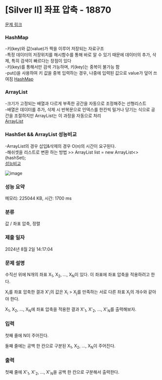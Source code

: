 # [Silver II] 좌표 압축 - 18870 

[문제 링크](https://www.acmicpc.net/problem/18870) 

### HashMap

-키(key)와 값(value)가 짝을 이루어 저장되는 자료구조 <br>
-특정 데이터의 저장위치를 해시함수를 통해 바로 알 수 있기 때문에 데이터의 추가, 삭제, 특히 검색이 빠르다는 장점이 있다 <br>
-키(key)를 통해서만 검색 가능하며, 키(key)는 중복이 불가능 함 <br>
-put()을 사용하여 키 값을 중복 입력하는 경우, 나중에 입력된 값으로 value가 덮어 쓰여짐
[ HashMap ](https://kadosholy.tistory.com/120)


### ArrayList

-크기가 고정되는 배열과 다르게 부족한 공간을 자동으로 조정해주는 선형리스트 <br>
-배열은 데이터를 추가, 삭제 시 반복문으로 인덱스를 한칸씩 밀거나 당기는 식으로 공간을 조절하지만 ArrayList는 이 과정을 자동으로 처리 <br>
[ ArrayList ](https://m.blog.naver.com/fbfbf1/222636992391)


### HashSet && ArrayList 성능비교

-ArrayList의 경우 삽입&삭제의 경우 O(n)의 시간이 요구된다. <br>
-해쉬셋을 리스트로 변환 하는 방법 >> ArrayList<object> list = new ArrayList<>(hashSet); <br>
[ 성능비교 ](https://hanul-dev.netlify.app/java/list,-set-%EC%96%B4%EB%96%A4-%EA%B2%83%EC%9D%84-%EC%93%B0%EB%8A%94-%EA%B2%83%EC%9D%B4-%EC%9C%A0%EB%A6%AC%ED%95%9C%EA%B0%80/)



![image](https://github.com/user-attachments/assets/5c7d50d2-267d-4336-a2f1-9051f6405986)


### 성능 요약

메모리: 225044 KB, 시간: 1700 ms

### 분류

값 / 좌표 압축, 정렬

### 제출 일자

2024년 8월 2일 14:17:04

### 문제 설명

<p>수직선 위에 N개의 좌표 X<sub>1</sub>, X<sub>2</sub>, ..., X<sub>N</sub>이 있다. 이 좌표에 좌표 압축을 적용하려고 한다.</p>

<p>X<sub>i</sub>를 좌표 압축한 결과 X'<sub>i</sub>의 값은 X<sub>i</sub> > X<sub>j</sub>를 만족하는 서로 다른 좌표 X<sub>j</sub>의 개수와 같아야 한다.</p>

<p>X<sub>1</sub>, X<sub>2</sub>, ..., X<sub>N</sub>에 좌표 압축을 적용한 결과 X'<sub>1</sub>, X'<sub>2</sub>, ..., X'<sub>N</sub>를 출력해보자.</p>

### 입력 

 <p>첫째 줄에 N이 주어진다.</p>

<p>둘째 줄에는 공백 한 칸으로 구분된 X<sub>1</sub>, X<sub>2</sub>, ..., X<sub>N</sub>이 주어진다.</p>

### 출력 

 <p>첫째 줄에 X'<sub>1</sub>, X'<sub>2</sub>, ..., X'<sub>N</sub>을 공백 한 칸으로 구분해서 출력한다.</p>

